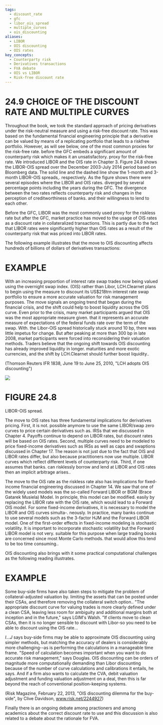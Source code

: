 ```yaml
---
tags:
  - discount_rate
  - gfc
  - libor_ois_spread
  - multiple_curves
  - ois_discounting
aliases:
  - LIBOR
  - OIS discounting
  - OIS rates
key_concepts:
  - Counterparty risk
  - Derivatives transactions
  - FVA debate
  - OIS vs LIBOR
  - Risk-free discount rate
---
```


# 24.9 CHOICE OF THE DISCOUNT RATE AND MULTIPLE CURVES  

Throughout the book, we took the standard approach of pricing derivatives under the risk-neutral measure and using a risk-free discount rate. This was based on the fundamental financial engineering principle that a derivative can be valued by means of a replicating portfolio that leads to a riskfree portfolio. However, as will see below, one of the most common proxies for the risk-free rate. before the GFC embeds a significant amount of counterparty risk which makes it an unsatisfactory. proxy for the risk-free rate. We introduced LIBOR and the OIS rate in Chapter 3. Figure 24.8 shows the LIBOR-OIS spread over the December 2003-July 2014 period based on Bloomberg data. The solid line and the dashed line show the 1-month and 3-month LIBOR-OIS spreads,. respectively. As the figure shows there were several episodes where the LIBOR and OIS rates. diverged by several percentage points including the years during the GFC. The divergence between the two rates reflects counterparty risk and changes in the perception of creditworthiness of banks. and their willingness to lend to each other.  

Before the GFC, LIBOR was the most commonly used proxy for the riskless rate but after the GFC, market practice has moved to the usage of OIS rates as a discount rate in collateralized transactions. This is partly due to the fact that LIBOR rates were significantly higher than OIS rates as a result of the counterparty risk that was priced into LIBOR rates.  

The following example illustrates that the move to OIS discounting affects hundreds of billions of dollars of derivatives transactions:  

# EXAMPLE  

With an increasing proportion of interest rate swap trades now being valued using the overnight swap index. (OIS) rather than Libor, LCH.Clearnet plans to begin using the measure to discount its US\$218trn interest rate swap portfolio to ensure a more accurate valuation for risk management purposes. The move signals an ongoing trend that began during the financial crisis, and the shift could help to boost liquidity across the OIS curve. Even prior to the crisis, many market participants argued that OIS was the most appropriate measure given. that it represents an accurate measure of expectations of the federal funds rate over the term of the swap. With. the Libor-OIS spread historically stuck around 10 bp, there was little impetus for change. But after peaking at more than 300 bp in late 2008, market participants were forced into reconsidering their valuation methods. Traders believe that the ongoing shift towards OIS discounting has already improved liquidity in longer. maturities and more exotic currencies, and the shift by LCH.Clearnet should further boost liquidity..  

(Thomson Reuters IFR 1838, June 19 to June 25, 2010, "LCH adopts OIS discounting")  

![](250888d8f586a09f9415abd0d15ab69c7c96be1a36a073cf2a0e8410f0dc973c.jpg)  

# FIGURE 24.8  

LIBOR-OIS spread.  

The move to OIS rates has three fundamental implications for derivatives pricing. First, it is not. possible anymore to use the same LIBOR/swap zero curves to price certain derivatives such as. IRSs that we discussed in Chapter 4. Payoffs continue to depend on LIBOR rates, but discount rates will be based on OIS rates. Second, multiple curves need to be modeled to price fixed-income derivatives such as IRSs as well as caps and swaptions discussed in Chapter 17. The reason is not just due to the fact that OIS and LIBOR rates differ, but also because practitioners now use multiple. LIBOR curves which reflect different levels of counterparty risk. Third, if one assumes that banks. can risklessly borrow and lend at LIBOR and OIS rates then an implicit arbitrage arises..  

The move to the OiS rate as the riskless rate also has implications for fixed-income financial engineering discussed in Chapter 14. We saw that one of the widely used models was the so-called Forward LIBOR or BGM (Brace Gatarek Musiela) Model. In principle, this model can be modified. easily by replacing the LIBOR rate with the OIS rate, which would lead to a Forward OIS model. For some fixed-income derivatives, it is necessary to model the LIBOR and OIS curves simulta-. neously. In practice, many banks continue to use several models such as the 3-factor HJM and the Forward LIBOR model. One of the first-order effects in fixed-income modeling is stochastic volatility. It is important to incorporate stochastic volatility but the Forward LIBOR model is not very. suitable for this purpose when large trading books are concerned since most Monte Carlo methods. that would allow this tend to be too time consuming..  

OIS discounting also brings with it some practical computational challenges as the following reading illustrates.  

# EXAMPLE  

Some buy-side firms have also taken steps to mitigate the problem of collateral-adjusted valuation by. limiting the assets that can be posted under their CSAs, and therefore removing the collateral switch option.. "The appropriate discount curve for valuing trades is more clearly defined under a clean CSA, leaving less room for ambiguity and additional margins both at inception and in the future," says LGIM's Walsh. "If clients move to clean CSAs, then it is no longer sensible to discount with Libor-so you need to be able to discount using the OIS rate...  

$I...J$ says buy-side firms may be able to approximate OIS discounting using simpler methods, but matching the accuracy of dealers is considerably more challenging--as is performing the calculations in a manageable time frame. "Speed of calculation becomes important when you want to do accurate risk management," says Douglas. OIS discounting can be orders of magnitude more computationally demanding than Libor discounting because of the number of curve calculations and calibrations it entails, he says. And if a firm also wants to calculate the CVA, debit valuation adjustment and funding valuation adjustment on a deal, then this is far beyond the reach of conventional position-keeping systems.  

(Risk Magazine, February 22, 2013, "OIS discounting dilemma for the buy-side", by Clive Davidson, www.risk.net/2244927)  

Finally there is an ongoing debate among practioners and among academics about the correct discount rate to use and this discussion is also related to a debate about the rationale for FVA.  
